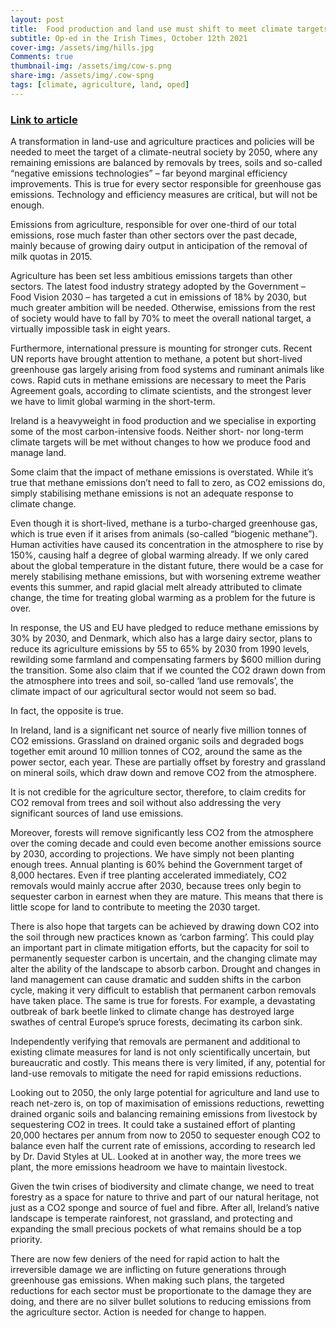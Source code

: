 ```yaml
---
layout: post
title:  Food production and land use must shift to meet climate targets
subtitle: Op-ed in the Irish Times, October 12th 2021
cover-img: /assets/img/hills.jpg
Comments: true
thumbnail-img: /assets/img/cow-s.png
share-img: /assets/img/.cow-spng
tags: [climate, agriculture, land, oped]
---
```

### [Link to article](https://www.irishtimes.com/opinion/food-production-and-land-use-must-shift-to-meet-climate-targets-1.4697516?mode=sample&auth-failed=1&pw-origin=https%3A%2F%2Fwww.irishtimes.com%2Fopinion%2Ffood-production-and-land-use-must-shift-to-meet-climate-targets-1.4697516%3F)

A transformation in land-use and agriculture practices and policies will be needed to meet the target of a climate-neutral society by 2050, where any remaining emissions are balanced by removals by trees, soils and so-called “negative emissions technologies” – far beyond marginal efficiency improvements. This is true for every sector responsible for greenhouse gas emissions. Technology and efficiency measures are critical, but will not be enough.

Emissions from agriculture, responsible for over one-third of our total emissions, rose much faster than other sectors over the past decade, mainly because of growing dairy output in anticipation of the removal of milk quotas in 2015.

Agriculture has been set less ambitious emissions targets than other sectors. The latest food industry strategy adopted by the Government – Food Vision 2030 – has targeted a cut in emissions of 18% by 2030, but much greater ambition will be needed. Otherwise, emissions from the rest of society would have to fall by 70% to meet the overall national target, a virtually impossible task in eight years.

Furthermore, international pressure is mounting for stronger cuts. Recent UN reports have brought attention to methane, a potent but short-lived greenhouse gas largely arising from food systems and ruminant animals like cows. Rapid cuts in methane emissions are necessary to meet the Paris Agreement goals, according to climate scientists, and the strongest lever we have to limit global warming in the short-term.

Ireland is a heavyweight in food production and we specialise in exporting some of the most carbon-intensive foods. Neither short- nor long-term climate targets will be met without changes to how we produce food and manage land.

Some claim that the impact of methane emissions is overstated. While it’s true that methane emissions don’t need to fall to zero, as CO2 emissions do, simply stabilising methane emissions is not an adequate response to climate change.

Even though it is short-lived, methane is a turbo-charged greenhouse gas, which is true even if it arises from animals (so-called “biogenic methane”). Human activities have caused its concentration in the atmosphere to rise by 150%, causing half a degree of global warming already. If we only cared about the global temperature in the distant future, there would be a case for merely stabilising methane emissions, but with worsening extreme weather events this summer, and rapid glacial melt already attributed to climate change, the time for treating global warming as a problem for the future is over.

In response, the US and EU have pledged to reduce methane emissions by 30% by 2030, and Denmark, which also has a large dairy sector, plans to reduce its agriculture emissions by 55 to 65% by 2030 from 1990 levels, rewilding some farmland and compensating farmers by $600 million during the transition.
Some also claim that if we counted the CO2 drawn down from the atmosphere into trees and soil, so-called ‘land use removals’, the climate impact of our agricultural sector would not seem so bad.

In fact, the opposite is true.

In Ireland, land is a significant net source of nearly five million tonnes of CO2 emissions. Grassland on drained organic soils and degraded bogs together emit around 10 million tonnes of CO2, around the same as the power sector, each year. These are partially offset by forestry and grassland on mineral soils, which draw down and remove CO2 from the atmosphere.

It is not credible for the agriculture sector, therefore, to claim credits for CO2 removal from trees and soil without also addressing the very significant sources of land use emissions.

Moreover, forests will remove significantly less CO2 from the atmosphere over the coming decade and could even become another emissions source by 2030, according to projections. We have simply not been planting enough trees. Annual planting is 60% behind the Government target of 8,000 hectares.
Even if tree planting accelerated immediately, CO2 removals would mainly accrue after 2030, because trees only begin to sequester carbon in earnest when they are mature. This means that there is little scope for land to contribute to meeting the 2030 target.

There is also hope that targets can be achieved by drawing down CO2 into the soil through new practices known as ‘carbon farming’. This could play an important part in climate mitigation efforts, but the capacity for soil to permanently sequester carbon is uncertain, and the changing climate may alter the ability of the landscape to absorb carbon. Drought and changes in land management can cause dramatic and sudden shifts in the carbon cycle, making it very difficult to establish that permanent carbon removals have taken place. The same is true for forests. For example, a devastating outbreak of bark beetle linked to climate change has destroyed large swathes of central Europe’s spruce forests, decimating its carbon sink.

Independently verifying that removals are permanent and additional to existing climate measures for land is not only scientifically uncertain, but bureaucratic and costly.
This means there is very limited, if any, potential for land-use removals to mitigate the need for rapid emissions reductions.

Looking out to 2050, the only large potential for agriculture and land use to reach net-zero is, on top of maximisation of emissions reductions, rewetting drained organic soils and balancing remaining emissions from livestock by sequestering CO2 in trees. It could take a sustained effort of planting 20,000 hectares per annum from now to 2050 to sequester enough CO2 to balance even half the current rate of emissions, according to research led by Dr. David Styles at UL. Looked at in another way, the more trees we plant, the more emissions headroom we have to maintain livestock.

Given the twin crises of biodiversity and climate change, we need to treat forestry as a space for nature to thrive and part of our natural heritage, not just as a CO2 sponge and source of fuel and fibre. After all, Ireland’s native landscape is temperate rainforest, not grassland, and protecting and expanding the small precious pockets of what remains should be a top priority.

There are now few deniers of the need for rapid action to halt the irreversible damage we are inflicting on future generations through greenhouse gas emissions. When making such plans, the targeted reductions for each sector must be proportionate to the damage they are doing, and there are no silver bullet solutions to reducing emissions from the agriculture sector. Action is needed for change to happen.
